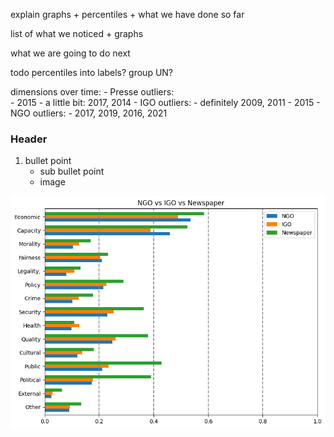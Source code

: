 
explain graphs + percentiles + what we have done so far

list of what we noticed + graphs

what we are going to do next

todo 
    percentiles into labels?
    group UN?

dimensions over time:
    - Presse outliers:  
        - 2015
        - a little bit: 2017, 2014
    - IGO outliers:
        - definitely 2009, 2011
        - 2015
    - NGO outliers:
        - 2017, 2019, 2016, 2021


### Header

1. bullet point
    + sub bullet point
    + image

![](./plots/NGO%20vs%20IGO%20vs%20Newspaper.png)

